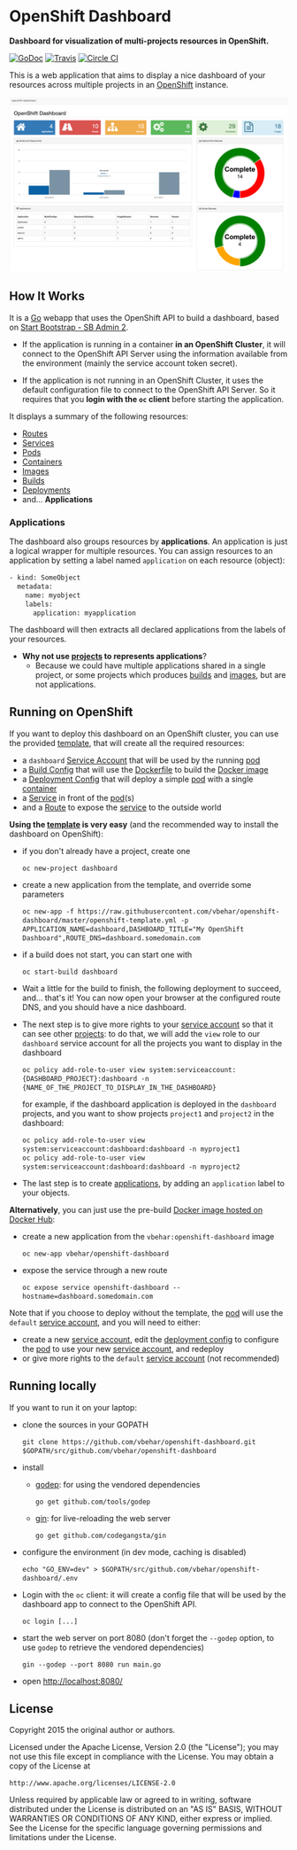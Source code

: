# OpenShift Dashboard

**Dashboard for visualization of multi-projects resources in OpenShift.**

[![GoDoc](https://godoc.org/github.com/vbehar/openshift-dashboard?status.svg)](https://godoc.org/github.com/vbehar/openshift-dashboard)
[![Travis](https://travis-ci.org/vbehar/openshift-dashboard.svg?branch=master)](https://travis-ci.org/vbehar/openshift-dashboard)
[![Circle CI](https://circleci.com/gh/vbehar/openshift-dashboard/tree/master.svg?style=svg)](https://circleci.com/gh/vbehar/openshift-dashboard/tree/master)

This is a web application that aims to display a nice dashboard of your resources across multiple projects in an [OpenShift](http://www.openshift.org/) instance.

![](screenshot.png)

## How It Works

It is a [Go](http://golang.org/) webapp that uses the OpenShift API to build a dashboard, based on [Start Bootstrap - SB Admin 2](https://github.com/IronSummitMedia/startbootstrap-sb-admin-2).

* If the application is running in a container **in an OpenShift Cluster**, it will connect to the OpenShift API Server using the information available from the environment (mainly the service account token secret).

* If the application is not running in an OpenShift Cluster, it uses the default configuration file to connect to the OpenShift API Server. So it requires that you **login with the `oc` client** before starting the application.

It displays a summary of the following resources:

* [Routes](https://docs.openshift.org/latest/architecture/core_concepts/routes.html#overview)
* [Services](https://docs.openshift.org/latest/architecture/core_concepts/pods_and_services.html#services)
* [Pods](https://docs.openshift.org/latest/architecture/core_concepts/pods_and_services.html#pods)
* [Containers](https://docs.openshift.org/latest/architecture/core_concepts/containers_and_images.html#containers)
* [Images](https://docs.openshift.org/latest/architecture/core_concepts/builds_and_image_streams.html#image-streams)
* [Builds](https://docs.openshift.org/latest/architecture/core_concepts/builds_and_image_streams.html#builds)
* [Deployments](https://docs.openshift.org/latest/architecture/core_concepts/deployments.html)
* and... **Applications**

### Applications

The dashboard also groups resources by **applications**. An application is just a logical wrapper for multiple resources. You can assign resources to an application by setting a label named `application` on each resource (object):

  ```
  - kind: SomeObject
    metadata:
      name: myobject
      labels:
        application: myapplication
  ```

The dashboard will then extracts all declared applications from the labels of your resources.

* **Why not use [projects](https://docs.openshift.org/latest/architecture/core_concepts/projects_and_users.html#projects) to represents applications**?
  * Because we could have multiple applications shared in a single project, or some projects which produces [builds](https://docs.openshift.org/latest/architecture/core_concepts/builds_and_image_streams.html#builds) and [images](https://docs.openshift.org/latest/architecture/core_concepts/builds_and_image_streams.html#image-streams), but are not applications.

## Running on OpenShift

If you want to deploy this dashboard on an OpenShift cluster, you can use the provided [template](openshift-template.yml), that will create all the required resources:

* a `dashboard` [Service Account](https://docs.openshift.org/latest/architecture/core_concepts/projects_and_users.html#users) that will be used by the running [pod](https://docs.openshift.org/latest/architecture/core_concepts/pods_and_services.html#pods)
* a [Build Config](https://docs.openshift.org/latest/architecture/core_concepts/builds_and_image_streams.html#docker-build) that will use the [Dockerfile](Dockerfile) to build the [Docker image](https://docs.openshift.org/latest/architecture/core_concepts/containers_and_images.html#docker-images)
* a [Deployment Config](https://docs.openshift.org/latest/architecture/core_concepts/deployments.html#deployments-and-deployment-configurations) that will deploy a simple [pod](https://docs.openshift.org/latest/architecture/core_concepts/pods_and_services.html#pods) with a single [container](https://docs.openshift.org/latest/architecture/core_concepts/containers_and_images.html#containers)
* a [Service](https://docs.openshift.org/latest/architecture/core_concepts/pods_and_services.html#services) in front of the [pod](https://docs.openshift.org/latest/architecture/core_concepts/pods_and_services.html#pods)(s)
* and a [Route](https://docs.openshift.org/latest/architecture/core_concepts/routes.html#overview) to expose the [service](https://docs.openshift.org/latest/architecture/core_concepts/pods_and_services.html#services) to the outside world

**Using the [template](openshift-template.yml) is very easy** (and the recommended way to install the dashboard on OpenShift):

* if you don't already have a project, create one

  ```
  oc new-project dashboard
  ```
* create a new application from the template, and override some parameters

  ```
  oc new-app -f https://raw.githubusercontent.com/vbehar/openshift-dashboard/master/openshift-template.yml -p APPLICATION_NAME=dashboard,DASHBOARD_TITLE="My OpenShift Dashboard",ROUTE_DNS=dashboard.somedomain.com
  ```

* if a build does not start, you can start one with

  ```
  oc start-build dashboard
  ```

* Wait a little for the build to finish, the following deployment to succeed, and... that's it! You can now open your browser at the configured route DNS, and you should have a nice dashboard.
* The next step is to give more rights to your [service account](https://docs.openshift.org/latest/architecture/core_concepts/projects_and_users.html#users) so that it can see other [projects](https://docs.openshift.org/latest/architecture/core_concepts/projects_and_users.html#projects): to do that, we will add the `view` role to our `dashboard` service account for all the projects you want to display in the dashboard

  ```
  oc policy add-role-to-user view system:serviceaccount:{DASHBOARD_PROJECT}:dashboard -n {NAME_OF_THE_PROJECT_TO_DISPLAY_IN_THE_DASHBOARD}
  ```

  for example, if the dashboard application is deployed in the `dashboard` projects, and you want to show projects `project1` and `project2` in the dashboard:

  ```
  oc policy add-role-to-user view system:serviceaccount:dashboard:dashboard -n myproject1
  oc policy add-role-to-user view system:serviceaccount:dashboard:dashboard -n myproject2
  ```

* The last step is to create [applications](#applications), by adding an `application` label to your objects.

**Alternatively**, you can just use the pre-build [Docker image hosted on Docker Hub](https://hub.docker.com/r/vbehar/openshift-dashboard/):

* create a new application from the `vbehar:openshift-dashboard` image

  ```
  oc new-app vbehar/openshift-dashboard
  ```
* expose the service through a new route

  ```
  oc expose service openshift-dashboard --hostname=dashboard.somedomain.com
  ```

Note that if you choose to deploy without the template, the [pod](https://docs.openshift.org/latest/architecture/core_concepts/pods_and_services.html#pods) will use the `default` [service account](https://docs.openshift.org/latest/architecture/core_concepts/projects_and_users.html#users), and you will need to either:

* create a new [service account](https://docs.openshift.org/latest/architecture/core_concepts/projects_and_users.html#users), edit the [deployment config](https://docs.openshift.org/latest/architecture/core_concepts/deployments.html#deployments-and-deployment-configurations) to configure the [pod](https://docs.openshift.org/latest/architecture/core_concepts/pods_and_services.html#pods) to use your new [service account](https://docs.openshift.org/latest/architecture/core_concepts/projects_and_users.html#users), and redeploy
* or give more rights to the `default` [service account](https://docs.openshift.org/latest/architecture/core_concepts/projects_and_users.html#users) (not recommended)

## Running locally

If you want to run it on your laptop:

* clone the sources in your GOPATH

	```
	git clone https://github.com/vbehar/openshift-dashboard.git $GOPATH/src/github.com/vbehar/openshift-dashboard
	```
* install 
	* [godep](https://github.com/tools/godep): for using the vendored dependencies

	  ```
	  go get github.com/tools/godep
	  ```
	* [gin](https://github.com/codegangsta/gin): for live-reloading the web server

	  ```
	  go get github.com/codegangsta/gin
	  ```
* configure the environment (in dev mode, caching is disabled)

  ```
  echo "GO_ENV=dev" > $GOPATH/src/github.com/vbehar/openshift-dashboard/.env
  ```
* Login with the `oc` client: it will create a config file that will be used by the dashboard app to connect to the OpenShift API.

	```
	oc login [...]
	```
* start the web server on port 8080 (don't forget the `--godep` option, to use `godep` to retrieve the vendored dependencies)

	```
	gin --godep --port 8080 run main.go
	```
* open <http://localhost:8080/>

## License

Copyright 2015 the original author or authors.

Licensed under the Apache License, Version 2.0 (the "License");
you may not use this file except in compliance with the License.
You may obtain a copy of the License at

    http://www.apache.org/licenses/LICENSE-2.0

Unless required by applicable law or agreed to in writing, software
distributed under the License is distributed on an "AS IS" BASIS,
WITHOUT WARRANTIES OR CONDITIONS OF ANY KIND, either express or implied.
See the License for the specific language governing permissions and
limitations under the License.
